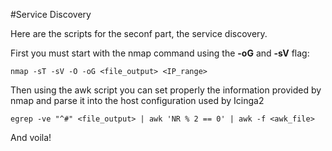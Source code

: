 #Service Discovery

Here are the scripts for the seconf part, the service discovery.

First you must start with the nmap command using the **-oG** and **-sV** flag:
```
nmap -sT -sV -O -oG <file_output> <IP_range>
```
Then using the awk script you can set properly the information provided by nmap and parse it into the host configuration used by Icinga2
```
egrep -ve "^#" <file_output> | awk 'NR % 2 == 0' | awk -f <awk_file>
```

And voila!
